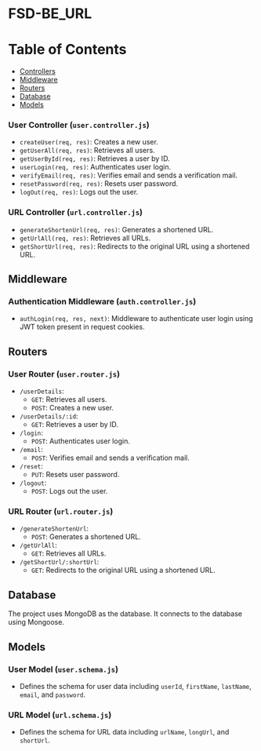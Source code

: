 # FSD-BE_URL
# Table of Contents
*   [Controllers](#controllers)
*   [Middleware](#middleware)
*   [Routers](#routers)
*   [Database](#database)
*   [Models](#models)
### User Controller (`user.controller.js`)

*   `createUser(req, res)`: Creates a new user.
*   `getUserAll(req, res)`: Retrieves all users.
*   `getUserById(req, res)`: Retrieves a user by ID.
*   `userLogin(req, res)`: Authenticates user login.
*   `verifyEmail(req, res)`: Verifies email and sends a verification mail.
*   `resetPassword(req, res)`: Resets user password.
*   `logOut(req, res)`: Logs out the user.

### URL Controller (`url.controller.js`)

*   `generateShortenUrl(req, res)`: Generates a shortened URL.
*   `getUrlAll(req, res)`: Retrieves all URLs.
*   `getShortUrl(req, res)`: Redirects to the original URL using a shortened URL.

Middleware
----------

### Authentication Middleware (`auth.controller.js`)

*   `authLogin(req, res, next)`: Middleware to authenticate user login using JWT token present in request cookies.

Routers
-------

### User Router (`user.router.js`)

*   `/userDetails`:
    *   `GET`: Retrieves all users.
    *   `POST`: Creates a new user.
*   `/userDetails/:id`:
    *   `GET`: Retrieves a user by ID.
*   `/login`:
    *   `POST`: Authenticates user login.
*   `/email`:
    *   `POST`: Verifies email and sends a verification mail.
*   `/reset`:
    *   `PUT`: Resets user password.
*   `/logout`:
    *   `POST`: Logs out the user.

### URL Router (`url.router.js`)

*   `/generateShortenUrl`:
    *   `POST`: Generates a shortened URL.
*   `/getUrlAll`:
    *   `GET`: Retrieves all URLs.
*   `/getShortUrl/:shortUrl`:
    *   `GET`: Redirects to the original URL using a shortened URL.

Database
--------

The project uses MongoDB as the database. It connects to the database using Mongoose.

Models
------

### User Model (`user.schema.js`)

*   Defines the schema for user data including `userId`, `firstName`, `lastName`, `email`, and `password`.

### URL Model (`url.schema.js`)

*   Defines the schema for URL data including `urlName`, `longUrl`, and `shortUrl`.